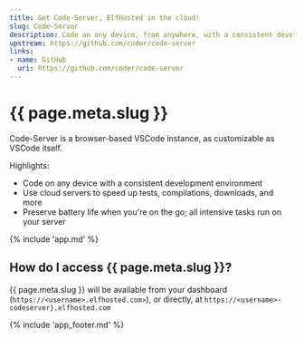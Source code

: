 ```yaml
---
title: Get Code-Server, ElfHosted in the cloud!
slug: Code-Server
description: Code on any device, from anywhere, with a consistent development environment powered by ElfHosted!
upstream: https://github.com/coder/code-server
links:
- name: GitHub
  uri: https://github.com/coder/code-server
---
```


# {{ page.meta.slug }}

Code-Server is a browser-based VSCode instance, as customizable as VSCode itself.

Highlights:

* Code on any device with a consistent development environment
* Use cloud servers to speed up tests, compilations, downloads, and more
* Preserve battery life when you're on the go; all intensive tasks run on your server

{% include 'app.md' %}

## How do I access {{ page.meta.slug }}?

{{ page.meta.slug }} will be available from your dashboard (`https://<username>.elfhosted.com>`), or directly, at `https://<username>-codeserver}.elfhosted.com`

{% include 'app_footer.md' %}